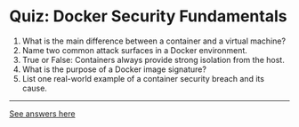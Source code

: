 # Quiz: Docker Security Fundamentals

1. What is the main difference between a container and a virtual machine?
2. Name two common attack surfaces in a Docker environment.
3. True or False: Containers always provide strong isolation from the host.
4. What is the purpose of a Docker image signature?
5. List one real-world example of a container security breach and its cause.

---

[See answers here](./quiz-intro-answers.md)
